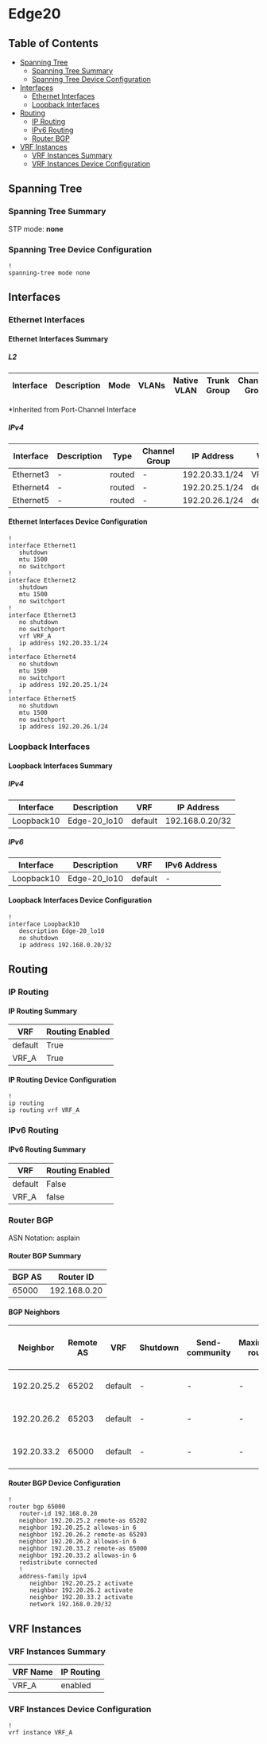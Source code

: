 # Edge20

## Table of Contents

- [Spanning Tree](#spanning-tree)
  - [Spanning Tree Summary](#spanning-tree-summary)
  - [Spanning Tree Device Configuration](#spanning-tree-device-configuration)
- [Interfaces](#interfaces)
  - [Ethernet Interfaces](#ethernet-interfaces)
  - [Loopback Interfaces](#loopback-interfaces)
- [Routing](#routing)
  - [IP Routing](#ip-routing)
  - [IPv6 Routing](#ipv6-routing)
  - [Router BGP](#router-bgp)
- [VRF Instances](#vrf-instances)
  - [VRF Instances Summary](#vrf-instances-summary)
  - [VRF Instances Device Configuration](#vrf-instances-device-configuration)

## Spanning Tree

### Spanning Tree Summary

STP mode: **none**

### Spanning Tree Device Configuration

```eos
!
spanning-tree mode none
```

## Interfaces

### Ethernet Interfaces

#### Ethernet Interfaces Summary

##### L2

| Interface | Description | Mode | VLANs | Native VLAN | Trunk Group | Channel-Group |
| --------- | ----------- | ---- | ----- | ----------- | ----------- | ------------- |

*Inherited from Port-Channel Interface

##### IPv4

| Interface | Description | Type | Channel Group | IP Address | VRF |  MTU | Shutdown | ACL In | ACL Out |
| --------- | ----------- | -----| ------------- | ---------- | ----| ---- | -------- | ------ | ------- |
| Ethernet3 | - | routed | - | 192.20.33.1/24 | VRF_A | - | False | - | - |
| Ethernet4 | - | routed | - | 192.20.25.1/24 | default | 1500 | False | - | - |
| Ethernet5 | - | routed | - | 192.20.26.1/24 | default | 1500 | False | - | - |

#### Ethernet Interfaces Device Configuration

```eos
!
interface Ethernet1
   shutdown
   mtu 1500
   no switchport
!
interface Ethernet2
   shutdown
   mtu 1500
   no switchport
!
interface Ethernet3
   no shutdown
   no switchport
   vrf VRF_A
   ip address 192.20.33.1/24
!
interface Ethernet4
   no shutdown
   mtu 1500
   no switchport
   ip address 192.20.25.1/24
!
interface Ethernet5
   no shutdown
   mtu 1500
   no switchport
   ip address 192.20.26.1/24
```

### Loopback Interfaces

#### Loopback Interfaces Summary

##### IPv4

| Interface | Description | VRF | IP Address |
| --------- | ----------- | --- | ---------- |
| Loopback10 | Edge-20_lo10 | default | 192.168.0.20/32 |

##### IPv6

| Interface | Description | VRF | IPv6 Address |
| --------- | ----------- | --- | ------------ |
| Loopback10 | Edge-20_lo10 | default | - |

#### Loopback Interfaces Device Configuration

```eos
!
interface Loopback10
   description Edge-20_lo10
   no shutdown
   ip address 192.168.0.20/32
```

## Routing

### IP Routing

#### IP Routing Summary

| VRF | Routing Enabled |
| --- | --------------- |
| default | True |
| VRF_A | True |

#### IP Routing Device Configuration

```eos
!
ip routing
ip routing vrf VRF_A
```

### IPv6 Routing

#### IPv6 Routing Summary

| VRF | Routing Enabled |
| --- | --------------- |
| default | False |
| VRF_A | false |

### Router BGP

ASN Notation: asplain

#### Router BGP Summary

| BGP AS | Router ID |
| ------ | --------- |
| 65000 | 192.168.0.20 |

#### BGP Neighbors

| Neighbor | Remote AS | VRF | Shutdown | Send-community | Maximum-routes | Allowas-in | BFD | RIB Pre-Policy Retain | Route-Reflector Client | Passive | TTL Max Hops |
| -------- | --------- | --- | -------- | -------------- | -------------- | ---------- | --- | --------------------- | ---------------------- | ------- | ------------ |
| 192.20.25.2 | 65202 | default | - | - | - | Allowed, allowed 6 times | - | - | - | - | - |
| 192.20.26.2 | 65203 | default | - | - | - | Allowed, allowed 6 times | - | - | - | - | - |
| 192.20.33.2 | 65000 | default | - | - | - | Allowed, allowed 6 times | - | - | - | - | - |

#### Router BGP Device Configuration

```eos
!
router bgp 65000
   router-id 192.168.0.20
   neighbor 192.20.25.2 remote-as 65202
   neighbor 192.20.25.2 allowas-in 6
   neighbor 192.20.26.2 remote-as 65203
   neighbor 192.20.26.2 allowas-in 6
   neighbor 192.20.33.2 remote-as 65000
   neighbor 192.20.33.2 allowas-in 6
   redistribute connected
   !
   address-family ipv4
      neighbor 192.20.25.2 activate
      neighbor 192.20.26.2 activate
      neighbor 192.20.33.2 activate
      network 192.168.0.20/32
```

## VRF Instances

### VRF Instances Summary

| VRF Name | IP Routing |
| -------- | ---------- |
| VRF_A | enabled |

### VRF Instances Device Configuration

```eos
!
vrf instance VRF_A
```

